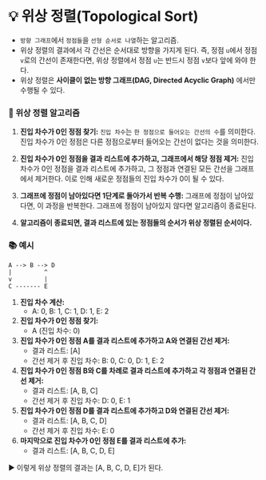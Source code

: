 # 💡 위상 정렬(Topological Sort)
- ```방향 그래프```에서 ```정점들```을 ```선형 순서로 나열```하는 알고리즘.
- 위상 정렬의 결과에서 각 간선은 순서대로 방향을 가지게 된다. 즉, 정점 ```u```에서 정점 ```v```로의 간선이 존재한다면, 위상 정렬에서 정점 ```u```는 반드시 정점 ```v```보다 앞에 와야 한다.
- 위상 정렬은 __사이클이 없는 방향 그래프(DAG, Directed Acyclic Graph)__ 에서만 수행될 수 있다.

### 📌 위상 정렬 알고리즘
1. **진입 차수가 0인 정점 찾기:** ```진입 차수```는 ```한 정점으로 들어오는 간선의 수```를 의미한다. 진입 차수가 0인 정점은 다른 정점으로부터 들어오는 간선이 없다는 것을 의미한다.
  
2. **진입 차수가 0인 정점을 결과 리스트에 추가하고, 그래프에서 해당 정점 제거:** 진입 차수가 0인 정점을 결과 리스트에 추가하고, 그 정점과 연결된 모든 간선을 그래프에서 제거한다. 이로 인해 새로운 정점들의 진입 차수가 0이 될 수 있다.

3. **그래프에 정점이 남아있다면 1단계로 돌아가서 반복 수행:** 그래프에 정점이 남아있다면, 이 과정을 반복한다. 그래프에 정점이 남아있지 않다면 알고리즘이 종료된다.

4. **알고리즘이 종료되면, 결과 리스트에 있는 정점들의 순서가 위상 정렬된 순서이다.**

### 📚 예시
```
A --> B --> D
|         ^
v         |
C ------- E
```

1. **진입 차수 계산:** 
   - A: 0, B: 1, C: 1, D: 1, E: 2
2. **진입 차수가 0인 정점 찾기:**
   - A (진입 차수: 0)
3. **진입 차수가 0인 정점 A를 결과 리스트에 추가하고 A와 연결된 간선 제거:**
   - 결과 리스트: [A]
   - 간선 제거 후 진입 차수: B: 0, C: 0, D: 1, E: 2
4. **진입 차수가 0인 정점 B와 C를 차례로 결과 리스트에 추가하고 각 정점과 연결된 간선 제거:**
   - 결과 리스트: [A, B, C]
   - 간선 제거 후 진입 차수: D: 0, E: 1
5. **진입 차수가 0인 정점 D를 결과 리스트에 추가하고 D와 연결된 간선 제거:**
   - 결과 리스트: [A, B, C, D]
   - 간선 제거 후 진입 차수: E: 0
6. **마지막으로 진입 차수가 0인 정점 E를 결과 리스트에 추가:**
   - 결과 리스트: [A, B, C, D, E]

▶️ 이렇게 위상 정렬의 결과는 [A, B, C, D, E]가 된다.

